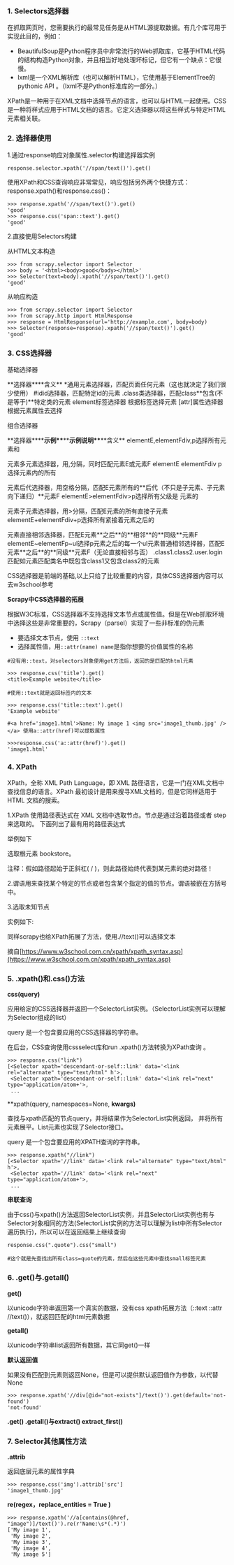 

### 1. Selectors选择器

在抓取网页时，您需要执行的最常见任务是从HTML源提取数据。有几个库可用于实现此目的，例如：

- BeautifulSoup是Python程序员中非常流行的Web抓取库，它基于HTML代码的结构构造Python对象，并且相当好地处理坏标记，但它有一个缺点：它很慢。
- lxml是一个XML解析库（也可以解析HTML），它使用基于ElementTree的pythonic API 。（lxml不是Python标准库的一部分。）

XPath是一种用于在XML文档中选择节点的语言，也可以与HTML一起使用。CSS是一种将样式应用于HTML文档的语言。它定义选择器以将这些样式与特定HTML元素相关联。

### 2. 选择器使用

1.通过response响应对象属性.selector构建选择器实例

```
response.selector.xpath('//span/text()').get()
```

使用XPath和CSS查询响应非常常见，响应包括另外两个快捷方式：response.xpath()和response.css()：

```
>>> response.xpath('//span/text()').get()
'good'
>>> response.css('span::text').get()
'good'
```

2.直接使用Selectors构建

从HTML文本构造

```
>>> from scrapy.selector import Selector
>>> body = '<html><body>good</body></html>'
>>> Selector(text=body).xpath('//span/text()').get()
'good'
```

从响应构造

```
>>> from scrapy.selector import Selector
>>> from scrapy.http import HtmlResponse
>>> response = HtmlResponse(url='http://example.com', body=body)
>>> Selector(response=response).xpath('//span/text()').get()
'good'
```

### 3. CSS选择器

基础选择器
<td valign="top" width="148">**选择器**</td><td valign="top" width="684">**含义**</td>
<td valign="top" width="148">*</td><td valign="top" width="684">通用元素选择器，匹配页面任何元素（这也就决定了我们很少使用）</td>
<td valign="top" width="148">#id</td><td valign="top" width="684">id选择器，匹配特定id的元素</td>
<td valign="top" width="148">.class</td><td valign="top" width="684">类选择器，匹配class**包含(不是等于)**特定类的元素</td>
<td valign="top" width="148">element</td><td valign="top" width="684">标签选择器 根据标签选择元素</td>
<td valign="top" width="148">[attr]</td><td valign="top" width="684">属性选择器 根据元素属性去选择</td>

组合选择器
<td valign="top" width="180">**选择器**</td><td valign="top" width="100">**<strong>示例**</strong></td><td valign="top" width="250">**<strong>示例说明**</strong></td><td valign="top" width="787">**含义**</td>
<td valign="top" width="180">elementE,elementF</td><td valign="top" width="100">div,p</td><td valign="top" width="250">选择所有元素和<p>元素</td><td valign="top" width="787">多元素选择器，用,分隔，同时匹配元素E或元素F</td>
<td valign="top" width="180">elementE elementF</td><td valign="top" width="100">div p</td><td valign="top" width="250">选择元素内的所有<p>元素</td><td valign="top" width="787">后代选择器，用空格分隔，匹配E元素所有的**后代（不只是子元素、子元素向下递归）**元素F</td>
<td valign="top" width="180">elementE>elementF</td><td valign="top" width="100">div>p</td><td valign="top" width="250">选择所有父级是  元素的 <p> 元素</td><td valign="top" width="787">子元素选择器，用>分隔，匹配E元素的所有直接子元素</td>
<td valign="top" width="180">elementE+elementF</td><td valign="top" width="100">div+p</td><td valign="top" width="250">选择所有紧接着元素之后的<p>元素</td><td valign="top" width="787">直接相邻选择器，匹配E元素**之后**的**相邻**的**同级**元素F</td>
<td valign="top" width="180">elementE~elementF</td><td valign="top" width="100">p~ul</td><td valign="top" width="250">选择p元素之后的每一个ul元素</td><td valign="top" width="787">普通相邻选择器，匹配E元素**之后**的**同级**元素F（无论直接相邻与否）</td>
<td valign="top" width="180">.class1.class2</td><td valign="top" width="100">.user.login</td><td valign="top" width="250">匹配如元素</td><td valign="top" width="787">匹配类名中既包含class1又包含class2的元素</td>

CSS选择器是前端的基础,以上只给了比较重要的内容，具体CSS选择器内容可以去w3school参考

**Scrapy中CSS选择器的拓展**

根据W3C标准，CSS选择器不支持选择文本节点或属性值。但是在Web抓取环境中选择这些是非常重要的，Scrapy（parsel）实现了一些非标准的伪元素

- 要选择文本节点，使用 `::text`
- 选择属性值，用`::attr(name) name`是指你想要的价值属性的名称

```
#没有用::text，对selectors对象使用get方法后，返回的是匹配的html元素

>>> response.css('title').get()
<title>Example website</title>

#使用::text就是返回标签内的文本

>>> response.css('title::text').get()
'Example website'

#<a href='image1.html'>Name: My image 1 <img src='image1_thumb.jpg' /></a> 使用a::attr(href)可以提取属性

>>>response.css('a::attr(href)').get()
'image1.html'
```

### 4. XPath

XPath，全称 XML Path Language，即 XML 路径语言，它是一门在XML文档中查找信息的语言。XPath 最初设计是用来搜寻XML文档的，但是它同样适用于 HTML 文档的搜索。

1.XPath 使用路径表达式在 XML 文档中选取节点。节点是通过沿着路径或者 step 来选取的。 下面列出了最有用的路径表达式

举例如下

选取根元素 bookstore。

注释：假如路径起始于正斜杠( / )，则此路径始终代表到某元素的绝对路径！

2.谓语用来查找某个特定的节点或者包含某个指定的值的节点。谓语被嵌在方括号中。

3.选取未知节点

实例如下:

同样scrapy也给XPath拓展了方法，使用.//text()可以选择文本

摘自[https://www.w3school.com.cn/xpath/xpath_syntax.asp](https://www.w3school.com.cn/xpath/xpath_syntax.asp)

### 5. .xpath()和.css()方法

**css(query)**

应用给定的CSS选择器并返回一个SelectorList实例。（SelectorList实例可以理解为Selector组成的list）

query 是一个包含要应用的CSS选择器的字符串。

在后台，CSS查询使用cssselect库和run .xpath()方法转换为XPath查询 。

```
>>> response.css("link")
[<Selector xpath='descendant-or-self::link' data='<link rel="alternate" type="text/html" h'>,
 <Selector xpath='descendant-or-self::link' data='<link rel="next" type="application/atom+'>,
 ...
```

**xpath(query, namespaces=None, **kwargs)**

查找与xpath匹配的节点query，并将结果作为SelectorList实例返回， 并将所有元素展平。List元素也实现了Selector接口。

query 是一个包含要应用的XPATH查询的字符串。

```
>>> response.xpath("//link")
[<Selector xpath='//link' data='<link rel="alternate" type="text/html" h'>,
 <Selector xpath='//link' data='<link rel="next" type="application/atom+'>,
 ...
```

**串联查询**

由于css()与xpath()方法返回SelectorList实例，并且SelectorList实例也有与Selector对象相同的方法(SelectorList实例的方法可以理解为list中所有Selector遍历执行)，所以可以在返回结果上继续查询

```
response.css(".quote").css("small")

#这个就是先查找出所有class=quote的元素，然后在这些元素中查找small标签元素
```

### 6. .get()与.getall()

**get()**

以unicode字符串返回第一个真实的数据，没有css xpath拓展方法（::text ::attr //text()），就返回匹配的html元素数据

**getall()**

以unicode字符串list返回所有数据，其它同get()一样

**默认返回值**

如果没有匹配到元素则返回None，但是可以提供默认返回值作为参数，以代替None

```
>>> response.xpath('//div[@id="not-exists"]/text()').get(default='not-found')
'not-found'
```

**.get() .getall()与extract() extract_first()**

### 7. Selector其他属性方法

**.attrib**

返回底层元素的属性字典

```
>>> response.css('img').attrib['src']
'image1_thumb.jpg'
```

**re(regex，replace_entities = True )**

```
>>> response.xpath('//a[contains(@href, "image")]/text()').re(r'Name:\s*(.*)')
['My image 1',
 'My image 2',
 'My image 3',
 'My image 4',
 'My image 5']
```
